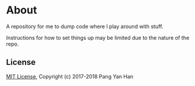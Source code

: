 # About

A repository for me to dump code where I play around with stuff.

Instructions for how to set things up may be limited due to the nature of the repo.

## License

[MIT License](/LICENSE), Copyright (c) 2017-2018 Pang Yan Han
